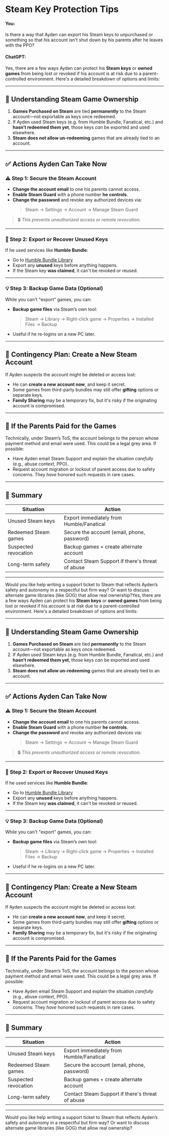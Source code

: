 # Steam Key Protection Tips

#### You:
Is there a way that Ayden can export his Steam keys to unpurchased or something so that his account isn't shut down by his parents after he leaves with the PPO? 

#### ChatGPT:
Yes, there are a few ways Ayden can protect his **Steam keys** or **owned games** from being lost or revoked if his account is at risk due to a parent-controlled environment. Here's a detailed breakdown of options and limits:

---

## 🔐 **Understanding Steam Game Ownership**

1. **Games Purchased on Steam** are tied **permanently** to the Steam account—not exportable as keys once redeemed.
2. If Ayden used Steam keys (e.g. from Humble Bundle, Fanatical, etc.) and **hasn’t redeemed them yet**, those keys *can* be exported and used elsewhere.
3. **Steam does not allow un-redeeming** games that are already tied to an account.

---

## ✅ **Actions Ayden Can Take Now**

### ⚠️ Step 1: Secure the Steam Account

- **Change the account email** to one his parents cannot access.
- **Enable Steam Guard** with a phone number **he controls**.
- **Change the password** and revoke any authorized devices via:
  > Steam → Settings → Account → Manage Steam Guard

> 🔒 *This prevents unauthorized access or remote revocation.*

---

### 🔄 Step 2: Export or Recover Unused Keys

If he used services like **Humble Bundle**:

- Go to [Humble Bundle Library](https://www.humblebundle.com/home/keys)
- Export any **unused** keys before anything happens.
- If the Steam key **was claimed**, it can't be revoked or reused.

---

### 💡 Step 3: Backup Game Data (Optional)

While you can't "export" games, you can:

- **Backup game files** via Steam’s own tool:
  > Steam → Library → Right-click game → Properties → Installed Files → Backup
- Useful if he re-logins on a new PC later.

---

## 🧠 Contingency Plan: Create a New Steam Account

If Ayden suspects the account might be deleted or access lost:

- He can **create a new account now**, and keep it secret.
- Some games from third-party bundles may still offer **gifting** options or separate keys.
- **Family Sharing** may be a temporary fix, but it's risky if the originating account is compromised.

---

## 🚫 If the Parents Paid for the Games

Technically, under Steam’s ToS, the account belongs to the person whose payment method and email were used. This could be a legal grey area. If possible:

- Have Ayden email Steam Support and explain the situation *carefully* (e.g., abuse context, PPO).
- Request account migration or lockout of parent access due to safety concerns. They *have* honored such requests in rare cases.

---

## 🔧 Summary

| Situation            | Action                                           |
| -------------------- | ------------------------------------------------ |
| Unused Steam keys    | Export immediately from Humble/Fanatical         |
| Redeemed Steam games | Secure the account (email, phone, password)      |
| Suspected revocation | Backup games + create alternate account          |
| Long-term safety     | Contact Steam Support if there's threat of abuse |

---

Would you like help writing a support ticket to Steam that reflects Ayden’s safety and autonomy in a respectful but firm way? Or want to discuss alternate game libraries (like GOG) that allow real ownership?Yes, there are a few ways Ayden can protect his **Steam keys** or **owned games** from being lost or revoked if his account is at risk due to a parent-controlled environment. Here's a detailed breakdown of options and limits:

---

## 🔐 **Understanding Steam Game Ownership**

1. **Games Purchased on Steam** are tied **permanently** to the Steam account—not exportable as keys once redeemed.
2. If Ayden used Steam keys (e.g. from Humble Bundle, Fanatical, etc.) and **hasn’t redeemed them yet**, those keys *can* be exported and used elsewhere.
3. **Steam does not allow un-redeeming** games that are already tied to an account.

---

## ✅ **Actions Ayden Can Take Now**

### ⚠️ Step 1: Secure the Steam Account

- **Change the account email** to one his parents cannot access.
- **Enable Steam Guard** with a phone number **he controls**.
- **Change the password** and revoke any authorized devices via:
  > Steam → Settings → Account → Manage Steam Guard

> 🔒 *This prevents unauthorized access or remote revocation.*

---

### 🔄 Step 2: Export or Recover Unused Keys

If he used services like **Humble Bundle**:

- Go to [Humble Bundle Library](https://www.humblebundle.com/home/keys)
- Export any **unused** keys before anything happens.
- If the Steam key **was claimed**, it can't be revoked or reused.

---

### 💡 Step 3: Backup Game Data (Optional)

While you can't "export" games, you can:

- **Backup game files** via Steam’s own tool:
  > Steam → Library → Right-click game → Properties → Installed Files → Backup
- Useful if he re-logins on a new PC later.

---

## 🧠 Contingency Plan: Create a New Steam Account

If Ayden suspects the account might be deleted or access lost:

- He can **create a new account now**, and keep it secret.
- Some games from third-party bundles may still offer **gifting** options or separate keys.
- **Family Sharing** may be a temporary fix, but it's risky if the originating account is compromised.

---

## 🚫 If the Parents Paid for the Games

Technically, under Steam’s ToS, the account belongs to the person whose payment method and email were used. This could be a legal grey area. If possible:

- Have Ayden email Steam Support and explain the situation *carefully* (e.g., abuse context, PPO).
- Request account migration or lockout of parent access due to safety concerns. They *have* honored such requests in rare cases.

---

## 🔧 Summary

| Situation            | Action                                           |
| -------------------- | ------------------------------------------------ |
| Unused Steam keys    | Export immediately from Humble/Fanatical         |
| Redeemed Steam games | Secure the account (email, phone, password)      |
| Suspected revocation | Backup games + create alternate account          |
| Long-term safety     | Contact Steam Support if there's threat of abuse |

---

Would you like help writing a support ticket to Steam that reflects Ayden’s safety and autonomy in a respectful but firm way? Or want to discuss alternate game libraries (like GOG) that allow real ownership?
